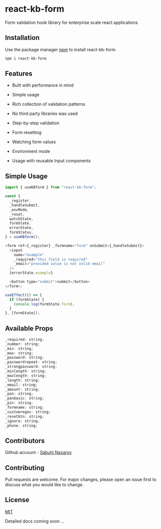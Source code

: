 # react-kb-form

Form validation hook library for enterprise scale react applications

## Installation

Use the package manager [npm](https://www.npmjs.com/package/react-kb-form) to install react-kb-form.

```bash
npm i react-kb-form
```

## Features

- Built with performance in mind
- Simple usage
- Rich collection of validation patterns
- No third party libraries was used

- Step-by-step validation
- Form resetting
- Watching form values
- Environment mode
- Usage with reusable Input components

## Simple Usage

```javascript
import { useKBform } from "react-kb-form";

const {
  _register,
  _handleSubmit,
  _envMode,
  _reset,
  watchState,
  formState,
  errorState,
  formStatus,
} = useKBform();

<form ref={_register} _formname="form" onSubmit={_handleSubmit}>
  <input
    name="example"
    _required="this field is required"
    _email="provided value is not valid email"
  />
  {errorState.example}

  <button type="submit">submit</button>
</form>;

useEffect(() => {
  if (formState) {
    console.log(formState.form);
  }
}, [formState]);
```

## Available Props

```javascript
_required: string;
_number: string;
_min: string;
_max: string;
_password: string;
_passwordrepeat: string;
_strongpassword: string;
_minlength: string;
_maxlength: string;
_length: string;
_email: string;
_amount: string;
_pan: string;
_panbasic: string;
_pin: string;
_formname: string;
_customregex: string;
_resetbtn: string;
_ignore: string;
_phone: string;
```

## Contributors

Github account - [Sabuhi Nazarov](https://github.com/sabuhinazarov)

## Contributing

Pull requests are welcome. For major changes, please open an issue first to discuss what you would like to change.

## License

[MIT](https://choosealicense.com/licenses/mit/)

Detailed docs coming soon ...

